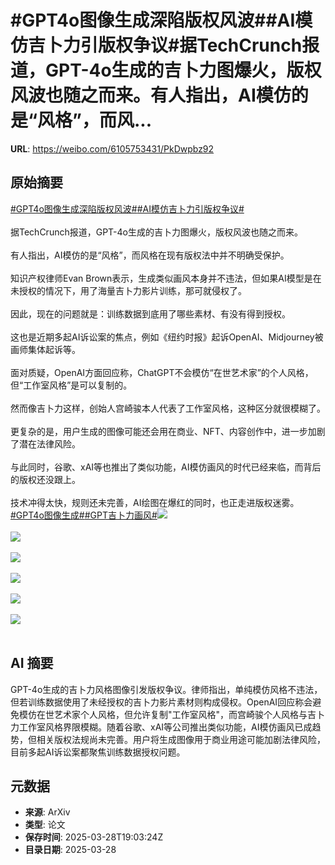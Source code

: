 # #GPT4o图像生成深陷版权风波##AI模仿吉卜力引版权争议#据TechCrunch报道，GPT-4o生成的吉卜力图爆火，版权风波也随之而来。有人指出，AI模仿的是“风格”，而风...

**URL**: https://weibo.com/6105753431/PkDwpbz92

## 原始摘要

<a href="https://m.weibo.cn/search?containerid=231522type%3D1%26t%3D10%26q%3D%23GPT4o%E5%9B%BE%E5%83%8F%E7%94%9F%E6%88%90%E6%B7%B1%E9%99%B7%E7%89%88%E6%9D%83%E9%A3%8E%E6%B3%A2%23&amp;extparam=%23GPT4o%E5%9B%BE%E5%83%8F%E7%94%9F%E6%88%90%E6%B7%B1%E9%99%B7%E7%89%88%E6%9D%83%E9%A3%8E%E6%B3%A2%23" data-hide=""><span class="surl-text">#GPT4o图像生成深陷版权风波#</span></a><a href="https://m.weibo.cn/search?containerid=231522type%3D1%26t%3D10%26q%3D%23AI%E6%A8%A1%E4%BB%BF%E5%90%89%E5%8D%9C%E5%8A%9B%E5%BC%95%E7%89%88%E6%9D%83%E4%BA%89%E8%AE%AE%23&amp;extparam=%23AI%E6%A8%A1%E4%BB%BF%E5%90%89%E5%8D%9C%E5%8A%9B%E5%BC%95%E7%89%88%E6%9D%83%E4%BA%89%E8%AE%AE%23" data-hide=""><span class="surl-text">#AI模仿吉卜力引版权争议#</span></a><br><br>据TechCrunch报道，GPT-4o生成的吉卜力图爆火，版权风波也随之而来。<br><br>有人指出，AI模仿的是“风格”，而风格在现有版权法中并不明确受保护。<br><br>知识产权律师Evan Brown表示，生成类似画风本身并不违法，但如果AI模型是在未授权的情况下，用了海量吉卜力影片训练，那可就侵权了。<br><br>因此，现在的问题就是：训练数据到底用了哪些素材、有没有得到授权。<br><br>这也是近期多起AI诉讼案的焦点，例如《纽约时报》起诉OpenAI、Midjourney被画师集体起诉等。<br><br>面对质疑，OpenAI方面回应称，ChatGPT不会模仿“在世艺术家”的个人风格，但“工作室风格”是可以复制的。<br><br>然而像吉卜力这样，创始人宫崎骏本人代表了工作室风格，这种区分就很模糊了。<br><br>更复杂的是，用户生成的图像可能还会用在商业、NFT、内容创作中，进一步加剧了潜在法律风险。<br><br>与此同时，谷歌、xAI等也推出了类似功能，AI模仿画风的时代已经来临，而背后的版权还没跟上。<br><br>技术冲得太快，规则还未完善，AI绘图在爆红的同时，也正走进版权迷雾。<a href="https://m.weibo.cn/search?containerid=231522type%3D1%26t%3D10%26q%3D%23GPT4o%E5%9B%BE%E5%83%8F%E7%94%9F%E6%88%90%23&amp;extparam=%23GPT4o%E5%9B%BE%E5%83%8F%E7%94%9F%E6%88%90%23" data-hide=""><span class="surl-text">#GPT4o图像生成#</span></a><a href="https://m.weibo.cn/search?containerid=231522type%3D1%26t%3D10%26q%3D%23GPT%E5%90%89%E5%8D%9C%E5%8A%9B%E7%94%BB%E9%A3%8E%23&amp;extparam=%23GPT%E5%90%89%E5%8D%9C%E5%8A%9B%E7%94%BB%E9%A3%8E%23" data-hide=""><span class="surl-text">#GPT吉卜力画风#</span></a><img style="" src="https://tvax2.sinaimg.cn/large/006Fd7o3gy1hzwotge4cwj30xc0m8n8s.jpg" referrerpolicy="no-referrer"><br><br><img style="" src="https://tvax1.sinaimg.cn/large/006Fd7o3gy1hzwotieemrj316o0sg1kx.jpg" referrerpolicy="no-referrer"><br><br><img style="" src="https://tvax1.sinaimg.cn/large/006Fd7o3gy1hzwotj7i0rj30go0p0doj.jpg" referrerpolicy="no-referrer"><br><br><img style="" src="https://tvax1.sinaimg.cn/large/006Fd7o3gy1hzwotlipuoj30iw0iw47w.jpg" referrerpolicy="no-referrer"><br><br><img style="" src="https://tvax4.sinaimg.cn/large/006Fd7o3gy1hzwoto037fj30go0p0k2i.jpg" referrerpolicy="no-referrer"><br><br><img style="" src="https://tvax2.sinaimg.cn/large/006Fd7o3gy1hzwoto1npuj30iw0iwdow.jpg" referrerpolicy="no-referrer"><br><br>

## AI 摘要

GPT-4o生成的吉卜力风格图像引发版权争议。律师指出，单纯模仿风格不违法，但若训练数据使用了未经授权的吉卜力影片素材则构成侵权。OpenAI回应称会避免模仿在世艺术家个人风格，但允许复制"工作室风格"，而宫崎骏个人风格与吉卜力工作室风格界限模糊。随着谷歌、xAI等公司推出类似功能，AI模仿画风已成趋势，但相关版权法规尚未完善。用户将生成图像用于商业用途可能加剧法律风险，目前多起AI诉讼案都聚焦训练数据授权问题。

## 元数据

- **来源**: ArXiv
- **类型**: 论文
- **保存时间**: 2025-03-28T19:03:24Z
- **目录日期**: 2025-03-28
